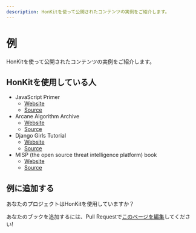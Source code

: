 ```yaml
---
description: HonKitを使って公開されたコンテンツの実例をご紹介します。
---
```


# 例

HonKitを使って公開されたコンテンツの実例をご紹介します。

## HonKitを使用している人

- JavaScript Primer
    - [Website](https://jsprimer.net/)
    - [Source](https://github.com/asciidwango/js-primer)
- Arcane Algorithm Archive
    - [Website](https://www.algorithm-archive.org/)
    - [Source](https://github.com/algorithm-archivists/algorithm-archive)
- Django Girls Tutorial
    - [Website](https://tutorial.djangogirls.org/)
    - [Source](https://github.com/DjangoGirls/tutorial)
- MISP (the open source threat intelligence platform) book
    - [Website](https://www.circl.lu/doc/misp/)
    - [Source](https://github.com/MISP/misp-book)

## 例に追加する

あなたのプロジェクトはHonKitを使用していますか？

あなたのブックを追加するには、Pull Requestで[このページを編集](https://github.com/honkit/honkit/edit/master/docs/examples.md)してください!
